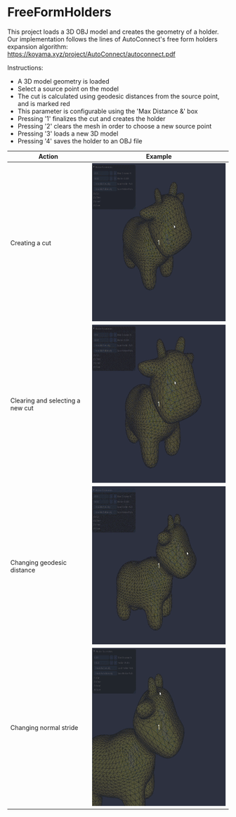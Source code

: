 # FreeFormHolders
This project loads a 3D OBJ model and creates the geometry of a holder.  
Our implementation follows the lines of AutoConnect's free form holders expansion algorithm:  
https://koyama.xyz/project/AutoConnect/autoconnect.pdf

Instructions:
* A 3D model geometry is loaded
* Select a source point on the model
* The cut is calculated using geodesic distances from the source point, and is marked red
* This parameter is configurable using the 'Max Distance &' box
* Pressing '1' finalizes the cut and creates the holder
* Pressing '2' clears the mesh in order to choose a new source point
* Pressing '3' loads a new 3D model
* Pressing '4' saves the holder to an OBJ file

| Action  | Example |
| ------------- | ------------- |
| Creating a cut  | <img src="https://github.com/Verose/FreeFormHolders/blob/master/gifs/cut.gif" width="400" height="360" /> |
| Clearing and selecting a new cut |<img src="https://github.com/Verose/FreeFormHolders/blob/master/gifs/clear_and_cut.gif" width="400" height="360" /> |
| Changing geodesic distance | <img src="https://github.com/Verose/FreeFormHolders/blob/master/gifs/distance.gif" width="400" height="360" /> |
| Changing normal stride | <img src="https://github.com/Verose/FreeFormHolders/blob/master/gifs/normal.gif" width="400" height="360" /> |
